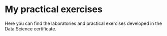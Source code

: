 # My practical exercises
Here you can find the laboratories and practical exercises developed in the Data Science certificate.
